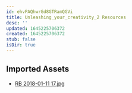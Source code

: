 ```yaml
---
id: ehvPAQhwrGd8GTRamQGVi
title: Unleashing_your_creativity_2 Resources
desc: ''
updated: 1645225706372
created: 1645225706372
stub: false
isDir: true
---
```

## Imported Assets
- [RB 2018-01-11 17.jpg](/assets/rb-2018-01-11-17.jpg)
